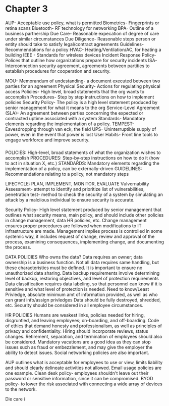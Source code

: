 # Chapter 3
AUP- Acceptable use policy, what is permitted
Biometrics- Fingerprints or retina scans
Bluetooth- RF technology for networking
BPA- Outline of a business partnership
Due Care- Reasonable expecation of degree of care under similar circumstances
Due Diligence- Reasonable steps person or entity should take to satisfy legal/contract agreements
Guidelines- Recommendations for a policy
HVAC- Heating/Ventilation/AC, for heating a building
IEEE - Standards for wireless devices
Incident Response Policy- Polices that outline how organizations prepare for security incidents
ISA- Interconnection security agreement, agreements between partities to establish procedures for cooperation and security.

MOU- Memorandum of undestanding- a document executed between two parties for an agreement
Physical Security- Actions for regulating physical access
Policies- High level, broad statements that the org wants to accomplish
Procedures- Step by step instructions on how to implement policies
Security Policy- The policy is a high level statement produced by senior management for what it means to the org
Service-Level Agreement (SLA)- An agreement between parties concerning the expected or contracted uptime associated with a system
Standards- Mandatory elements regarding the implementation of a policy.
TEMPEST- Eavesdropping through van eck,  the field
UPS- Uninterruptible supply of power, even in the event that power is lost
User Habits- Front line tools to engage workforce and improve security.

###
POLICIES: High-level, broad statements of what the organization wishes to accomplish
PROCEDURES: Step-by-step instructions on how to do it (how to act in situation X, etc.)
STANDARDS: Mandatory elements regarding the implementation of a policy, can be externally-driven
GUIDELINES: Recommendations relating to a policy, not mandatory steps

LIFECYCLE: PLAN, IMPLEMENT, MONITOR, EVALUATE
Vulvernability Assessment- attempt to identify and prioritize list of vulnerabilities, penetration test- method to check the security of a system by 
simulating an attack by a malciious individual to ensure security is accurate. 

Security Policy- High level statement produced by senior management that outlines what security means, main policy, and should include other policies in change management, data
HR policies, etc.
Change management ensures proper procedures are followed when modifications to IT infrastructure are made.
Management implies process is controlled in some systemic way, it includes request of change, review and approval of the process, examining consequences,
implementing change, and documenting the process.

DATA POLICIES
Who owns the data? Data requires an owner; data ownership is a business function. Not all data requires same handling, but these characteristics must be defined.
It is important to ensure no unauthorized data sharing. 
Data backup requirements involve determining level of backup, restoring objectives, and level of protection requirements
Data classification requires data labeling, so that personnel can know if it is sensitive and what level of protection is needed. 
Need to know/Least Privledge, absolute minimum amt of information provided, as well as who can grant info/assign privledges
Data should be fully destroyed, shredded, etc. Security should be considered in all employee circumstances. 

HR POLICIES
Humans are weakest links, policies needed for hiring, disgruntled, and leaving employees; on-boarding, and off-boarding. 
Code of ethics that demand honesty and professionalism, as well as principles of privacy and confidentiality.
Hiring should incorporate reviews, status changes. Retirement, separation, and termination of employees should also be considered.
Mandatory vacations are a good idea as they can stop issues such as fraud or embezzlement, and may give the employer the ability to detect issues. 
Social networking policies are also important.

AUP outlines what is acceptable for employees to use or view, limits liability and should clearly delineate activities not allowed.
Email usage policies are one example. 
Clean desk policy- employees shouldn't leave out their password or sensitive information, since it can be compromised. 
BYOD policy- to lower the risk associated with connecting a wide array of devices to the network.

Die care i
